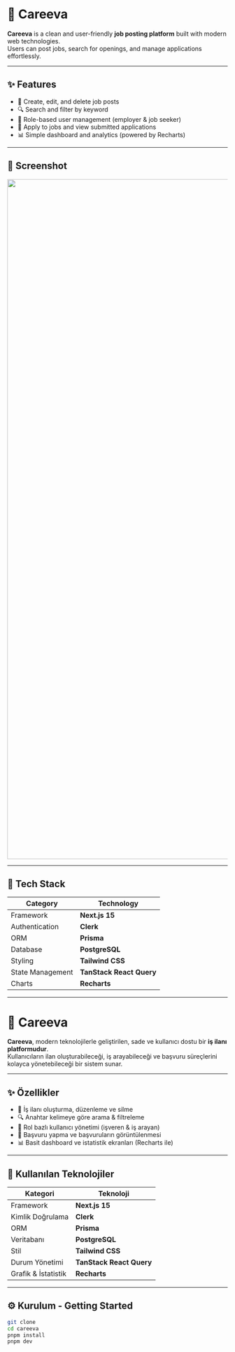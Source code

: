 # 💼 Careeva

**Careeva** is a clean and user-friendly **job posting platform** built with modern web technologies.  
Users can post jobs, search for openings, and manage applications effortlessly.

---

## ✨ Features

- 📝 Create, edit, and delete job posts  
- 🔍 Search and filter by keyword  
- 👥 Role-based user management (employer & job seeker)  
- 📄 Apply to jobs and view submitted applications  
- 📊 Simple dashboard and analytics (powered by Recharts)

---

## 📸 Screenshot




<p align="center">
  <img width="2871" height="1554" alt="Screenshot 2025-07-25 123012" src="https://github.com/user-attachments/assets/2b498e7c-83f5-4804-84b5-9d749b0756f4" />
</p>

---

## 🧰 Tech Stack

| Category         | Technology               |
|------------------|--------------------------|
| Framework        | **Next.js 15**           |
| Authentication   | **Clerk**                |
| ORM              | **Prisma**               |
| Database         | **PostgreSQL**           |
| Styling          | **Tailwind CSS**         |
| State Management | **TanStack React Query** |
| Charts           | **Recharts**             |

---

# 💼 Careeva

**Careeva**, modern teknolojilerle geliştirilen, sade ve kullanıcı dostu bir **iş ilanı platformudur**.  
Kullanıcıların ilan oluşturabileceği, iş arayabileceği ve başvuru süreçlerini kolayca yönetebileceği bir sistem sunar.

---

## ✨ Özellikler

- 📝 İş ilanı oluşturma, düzenleme ve silme  
- 🔍 Anahtar kelimeye göre arama & filtreleme  
- 👥 Rol bazlı kullanıcı yönetimi (işveren & iş arayan)  
- 📄 Başvuru yapma ve başvuruların görüntülenmesi  
- 📊 Basit dashboard ve istatistik ekranları (Recharts ile)

---

## 🧰 Kullanılan Teknolojiler

| Kategori      | Teknoloji                |
|---------------|-------------------------|
| Framework     | **Next.js 15**          |
| Kimlik Doğrulama | **Clerk**              |
| ORM           | **Prisma**               |
| Veritabanı    | **PostgreSQL**           |
| Stil          | **Tailwind CSS**         |
| Durum Yönetimi | **TanStack React Query** |
| Grafik & İstatistik | **Recharts**        |

---

## ⚙️ Kurulum - Getting Started

```bash
git clone 
cd careeva
pnpm install
pnpm dev
